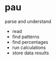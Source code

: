 pau
===

parse and understand

- read
- find patterns
- find percentages
- run calculations
- store data results